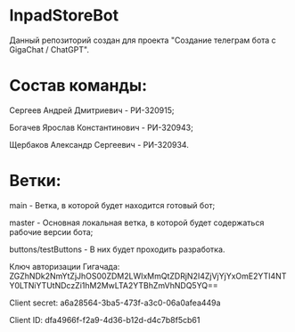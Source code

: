# InpadStoreBot

Данный репозиторий создан для проекта "Создание телеграм бота с GigaChat / ChatGPT".

# Состав команды:
Сергеев Андрей Дмитриевич - РИ-320915;

Богачев Ярослав Константинович - РИ-320943;

Щербаков Александр Сергеевич - РИ-320934.

# Ветки:
main - Ветка, в которой будет находится готовый бот;

master - Основная локальная ветка, в которой будет содержаться рабочие версии бота;

buttons/testButtons - В них будет проходить разработка.

Ключ авторизации Гигачада: ZGZhNDk2NmYtZjJhOS00ZDM2LWIxMmQtZDRjN2I4ZjVjYjYxOmE2YTI4NTY0LTNiYTUtNDczZi1hM2MwLTA2YTBhZmVhNDQ5YQ==

Client secret: a6a28564-3ba5-473f-a3c0-06a0afea449a

Client ID: dfa4966f-f2a9-4d36-b12d-d4c7b8f5cb61
